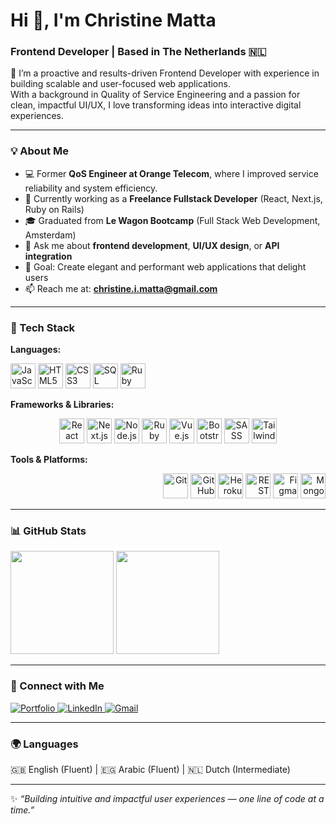 # Hi 👋, I'm Christine Matta  
### Frontend Developer | Based in The Netherlands 🇳🇱  

🚀 I’m a proactive and results-driven Frontend Developer with experience in building scalable and user-focused web applications.  
With a background in Quality of Service Engineering and a passion for clean, impactful UI/UX, I love transforming ideas into interactive digital experiences.  

---

### 💡 About Me  
- 💻 Former **QoS Engineer at Orange Telecom**, where I improved service reliability and system efficiency.
- 🧠 Currently working as a **Freelance Fullstack Developer** (React, Next.js, Ruby on Rails)  
- 🎓 Graduated from **Le Wagon Bootcamp** (Full Stack Web Development, Amsterdam)  
- 💬 Ask me about **frontend development**, **UI/UX design**, or **API integration**  
- 🎯 Goal: Create elegant and performant web applications that delight users  
- 📫 Reach me at: **christine.i.matta@gmail.com**  

---

### 🧰 Tech Stack  

**Languages:**  
<p align="left">
  <img src="https://cdn.jsdelivr.net/gh/devicons/devicon/icons/javascript/javascript-original.svg" alt="JavaScript" width="40" height="40"/>
  <img src="https://cdn.jsdelivr.net/gh/devicons/devicon/icons/html5/html5-original.svg" alt="HTML5" width="40" height="40"/>
  <img src="https://cdn.jsdelivr.net/gh/devicons/devicon/icons/css3/css3-original.svg" alt="CSS3" width="40" height="40"/>
  <img src="https://cdn.jsdelivr.net/gh/devicons/devicon/icons/mysql/mysql-original.svg" alt="SQL" width="40" height="40"/>
  <img src="https://cdn.jsdelivr.net/gh/devicons/devicon/icons/ruby/ruby-original.svg" alt="Ruby" width="40" height="40"/>
</p>

**Frameworks & Libraries:**  
<p align="center">
  <img src="https://cdn.jsdelivr.net/gh/devicons/devicon/icons/react/react-original.svg" alt="React" width="40" height="40"/>
  <img src="https://cdn.jsdelivr.net/gh/devicons/devicon/icons/nextjs/nextjs-original.svg" alt="Next.js" width="40" height="40"/>
  <img src="https://cdn.jsdelivr.net/gh/devicons/devicon/icons/nodejs/nodejs-plain-wordmark.svg" alt="Node.js" width="40" height="40"/>
  <img src="https://cdn.jsdelivr.net/gh/devicons/devicon/icons/rails/rails-original-wordmark.svg" alt="Ruby on Rails" width="40" height="40"/>
  <img src="https://cdn.jsdelivr.net/gh/devicons/devicon/icons/vuejs/vuejs-original.svg" alt="Vue.js" width="40" height="40"/>
  <img src="https://cdn.jsdelivr.net/gh/devicons/devicon/icons/bootstrap/bootstrap-original.svg" alt="Bootstrap" width="40" height="40"/>
  <img src="https://cdn.jsdelivr.net/gh/devicons/devicon/icons/sass/sass-original.svg" alt="SASS" width="40" height="40"/>
  <img src="https://cdn.jsdelivr.net/gh/devicons/devicon/icons/tailwindcss/tailwindcss-original.svg" alt="Tailwind CSS" width="40" height="40"/>
</p>

**Tools & Platforms:**  
<p align="right">
  <img src="https://cdn.jsdelivr.net/gh/devicons/devicon/icons/git/git-original.svg" alt="Git" width="40" height="40"/>
  <img src="https://cdn.jsdelivr.net/gh/devicons/devicon/icons/github/github-original.svg" alt="GitHub" width="40" height="40"/>
  <img src="https://cdn.jsdelivr.net/gh/devicons/devicon/icons/heroku/heroku-original.svg" alt="Heroku" width="40" height="40"/>
  <img src="https://cdn.jsdelivr.net/gh/devicons/devicon/icons/postman/postman-original.svg" alt="REST APIs" width="40" height="40"/>
  <img src="https://cdn.jsdelivr.net/gh/devicons/devicon/icons/figma/figma-original.svg" alt="Figma" width="40" height="40"/>
  <img src="https://cdn.jsdelivr.net/gh/devicons/devicon/icons/mongodb/mongodb-original.svg" alt="MongoDB" width="40" height="40"/>
</p>

---
### 📊 GitHub Stats  

<p align="left">
  <img src="https://github-readme-stats.vercel.app/api?username=christinematta&show_icons=true&theme=radical" height="165px"/>
  <img src="https://github-readme-stats.vercel.app/api/top-langs/?username=christinematta&layout=compact&theme=radical" height="165px"/>
</p>

---

### 🤝 Connect with Me  

<p align="left">
  <a href="https://christine-matta-portfolio.pages.dev/" target="_blank">
    <img src="https://img.shields.io/badge/Portfolio-6A5ACD?style=for-the-badge&logoColor=white" alt="Portfolio"/>
  </a>
  <a href="https://www.linkedin.com/in/christinmatta" target="_blank">
    <img src="https://img.shields.io/badge/LinkedIn-0077B5?style=for-the-badge&logo=linkedin&logoColor=white" alt="LinkedIn"/>
  </a>
  <a href="mailto:christine.i.matta@gmail.com" target="_blank">
    <img src="https://img.shields.io/badge/Gmail-D14836?style=for-the-badge&logo=gmail&logoColor=white" alt="Gmail"/>
  </a>
</p>


---

### 🌍 Languages  
🇬🇧 English (Fluent) | 🇪🇬 Arabic (Fluent) | 🇳🇱 Dutch (Intermediate)

---

✨ *“Building intuitive and impactful user experiences — one line of code at a time.”*  
